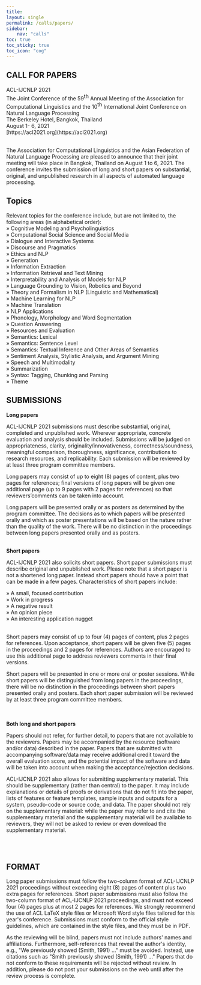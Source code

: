 ```yaml
---
title: 
layout: single
permalink: /calls/papers/
sidebar: 
    nav: "calls"
toc: true
toc_sticky: true
toc_icon: "cog"
---
```


<h2>CALL FOR PAPERS</h2>
ACL-IJCNLP 2021 <br>
The Joint Conference of the 59<span style="vertical-align: super;">th</span> Annual Meeting of the Association for Computational Linguistics and the 10<span style="vertical-align: super;">th</span> International Joint Conference on 
Natural Language Processing<br>
The Berkeley Hotel, Bangkok, Thailand<br>
August 1- 6, 2021  <br>
[https://acl2021.org](https://acl2021.org)<br><br>

<p>The Association for Computational Linguistics and the Asian Federation of Natural Language Processing are pleased to announce that their joint meeting 
will take place in Bangkok, Thailand on August 1 to 6, 2021. The conference invites the submission of long and short papers on substantial, original, and 
unpublished research in all aspects of automated language processing.</p>

<h2>Topics</h2>
Relevant topics for the conference include, but are not limited to, the following areas (in alphabetical order):<br>
    » Cognitive Modeling and Psycholinguistics <br>
    » Computational Social Science and Social Media <br>
    » Dialogue and Interactive Systems<br>
    » Discourse and Pragmatics<br>
    » Ethics and NLP<br>
    » Generation<br>
    » Information Extraction<br>
    » Information Retrieval and Text Mining<br>
    » Interpretability and Analysis of Models for NLP<br>
    » Language Grounding to Vision, Robotics and Beyond<br>
    » Theory and Formalism in NLP (Linguistic and Mathematical)<br>
    » Machine Learning for NLP<br>
    » Machine Translation<br>
    » NLP Applications<br>
    » Phonology, Morphology and Word Segmentation<br>
    » Question Answering<br>
    » Resources and Evaluation<br>
    » Semantics: Lexical<br>
    » Semantics: Sentence Level<br>
    » Semantics: Textual Inference and Other Areas of Semantics<br>
    » Sentiment Analysis, Stylistic Analysis, and Argument Mining<br>
    » Speech and Multimodality<br>
    » Summarization<br>
    » Syntax: Tagging, Chunking and Parsing<br>
    » Theme<br>

 <h2>SUBMISSIONS</h2>
<b>Long papers</b><br>
<p>ACL-IJCNLP 2021 submissions must describe substantial, original, completed and unpublished work. Wherever appropriate, concrete evaluation and analysis 
should be included. Submissions will be judged on appropriateness, clarity, originality/innovativeness, correctness/soundness, meaningful comparison, thoroughness, 
significance, contributions to research resources, and replicability. Each submission will be reviewed by at least three program committee members.</p>
<p>Long papers may consist of up to eight (8) pages of content, plus two pages for references; final versions of long papers will be given one additional page 
(up to 9 pages with 2 pages for references) so that reviewers’comments can be taken into account.<p>
<p>Long papers will be presented orally or as posters as determined by the program committee. The decisions as to which papers will be presented orally 
and which as poster presentations will be based on the nature rather than the quality of the work. There will be no distinction in the proceedings between long 
papers presented orally and as posters.</p><br>
<b>Short papers</b><br>
<p>ACL-IJCNLP 2021 also solicits short papers. Short paper submissions must describe original and unpublished work.  Please note that a short paper is not a 
shortened long paper. Instead short papers should have a point that can be made in a few pages. Characteristics of short papers include:</p>
    » A small, focused contribution<br>
    » Work in progress<br>
    » A negative result<br>
    » An opinion piece<br>
    » An interesting application nugget<br><br>
<p>Short papers may consist of up to four (4) pages of content, plus 2 pages for references. Upon acceptance, short papers will be given five (5) pages in the proceedings 
and 2 pages for references. Authors are encouraged to use this additional page to address reviewers comments in their final versions.</p>
<p>Short papers will be presented in one or more oral or poster sessions. While short papers will be distinguished from long papers in the proceedings, there will be no 
distinction in the proceedings between short papers presented orally and posters. Each short paper submission will be reviewed by at least three program committee members.</p>
<br><br>
<b>Both long and short papers</b>
<p>Papers should not refer, for further detail, to papers that are not available to the reviewers. Papers may be accompanied by the resource (software and/or data) described 
in the paper. Papers that are submitted with accompanying software/data may receive additional credit toward the overall evaluation score, and the potential impact of the 
software and data will be taken into account when making the acceptance/rejection decisions.</p>
<p>ACL-IJCNLP 2021 also allows for submitting supplementary material. This should be supplementary (rather than central) to the paper. It may include explanations 
or details of proofs or derivations that do not fit into the paper, lists of features or feature templates, sample inputs and outputs for a system, pseudo-code or source code, 
and data. The paper should not rely on the supplementary material: while the paper may refer to and cite the supplementary material and the supplementary material will be 
available to reviewers, they will not be asked to review or even download the supplementary material. </p>
<br><br>
<h2>FORMAT</h2>
<p>Long paper submissions must follow the two-column format of ACL-IJCNLP 2021 proceedings without exceeding eight (8) pages of content plus two extra pages 
for references. Short paper submissions must also follow the two-column format of ACL-IJCNLP 2021 proceedings, and must not exceed four (4) pages plus at most 
2 pages for references. We strongly recommend the use of ACL LaTeX style files or Microsoft Word style files tailored for this year's conference. Submissions must conform 
to the official style guidelines, which are contained in the style files, and they must be in PDF.</p>
<p>As the reviewing will be blind, papers must not include authors' names and affiliations. Furthermore, self-references that reveal the author's identity, e.g., 
"We previously showed (Smith, 1991) ..." must be avoided. Instead, use citations such as "Smith previously showed (Smith, 1991) ..." Papers that do not conform 
to these requirements will be rejected without review. In addition, please do not post your submissions on the web until after the review process is complete.</p>





